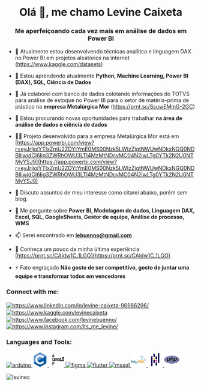 <h1 align="center">Olá 👋, me chamo Levine Caixeta</h1>
<h3 align="center">Me aperfeiçoando cada vez mais em análise de dados em Power BI</h3>

- 🔭 Atualmente estou desenvolvendo técnicas analítica e linguagem DAX no Power BI em projetos aleatórios na internet (https://www.kaggle.com/datasets)

- 🌱 Estou aprendendo atualmente **Python, Machine Learning, Power BI (DAX), SQL, Ciência de Dados**

- 👯 Já colaborei com banco de dados coletando informações do TOTVS para análise de estoque no Power BI para o setor de matéria-prima de plástico na **empresa Metalúrgica Mor** (https://prnt.sc/SsuwEMmG-2GC)

- 🤝 Estou procurando novas oportunidades para trabalhar **na área de análise de dados e ciência de dados**

- 👨‍💻 Projeto desenvolvido para a empresa Metalúrgica Mor está em [https://app.powerbi.com/view?r=eyJrIjoiYTIxZmU2ZDYtYmE0MS00Nzk5LWIzZjgtNWUwNDkxNGQ0NDBlIiwidCI6Ijg3ZWRhOWU3LTI4MzMtNDcyMC04N2IwLTg0YTk2N2U0NTMyYSJ9](https://app.powerbi.com/view?r=eyJrIjoiYTIxZmU2ZDYtYmE0MS00Nzk5LWIzZjgtNWUwNDkxNGQ0NDBlIiwidCI6Ijg3ZWRhOWU3LTI4MzMtNDcyMC04N2IwLTg0YTk2N2U0NTMyYSJ9)

- 📝 Discuto assuntos de meu interesse como citarei abaixo, porém sem blog.

- 💬 Me pergunte sobre **Power BI, Modelagem de dados, Linguagem DAX, Excel, SQL, GoogleSheets, Gestor de equipe, Análise de processo, WMS**

- 📫 Serei encontrado em **lebuenno@gmail.com**

- 📄 Conheça um pouco da minha última experiência [https://prnt.sc/CAldw1C_1LGO](https://prnt.sc/CAldw1C_1LGO)

- ⚡ Fato engraçado **Não gosto de ser competitivo, gosto de juntar uma equipe e transformar todos em vencedores**

<h3 align="left">Connect with me:</h3>
<p align="left">
<a href="https://linkedin.com/in/https://www.linkedin.com/in/levine-caixeta-96986296/" target="blank"><img align="center" src="https://raw.githubusercontent.com/rahuldkjain/github-profile-readme-generator/master/src/images/icons/Social/linked-in-alt.svg" alt="https://www.linkedin.com/in/levine-caixeta-96986296/" height="30" width="40" /></a>
<a href="https://kaggle.com/https://www.kaggle.com/levinecaixeta" target="blank"><img align="center" src="https://raw.githubusercontent.com/rahuldkjain/github-profile-readme-generator/master/src/images/icons/Social/kaggle.svg" alt="https://www.kaggle.com/levinecaixeta" height="30" width="40" /></a>
<a href="https://fb.com/https://www.facebook.com/levinebuenno/" target="blank"><img align="center" src="https://raw.githubusercontent.com/rahuldkjain/github-profile-readme-generator/master/src/images/icons/Social/facebook.svg" alt="https://www.facebook.com/levinebuenno/" height="30" width="40" /></a>
<a href="https://instagram.com/https://www.instagram.com/its_me_levine/" target="blank"><img align="center" src="https://raw.githubusercontent.com/rahuldkjain/github-profile-readme-generator/master/src/images/icons/Social/instagram.svg" alt="https://www.instagram.com/its_me_levine/" height="30" width="40" /></a>
</p>

<h3 align="left">Languages and Tools:</h3>
<p align="left"> <a href="https://www.arduino.cc/" target="_blank" rel="noreferrer"> <img src="https://cdn.worldvectorlogo.com/logos/arduino-1.svg" alt="arduino" width="40" height="40"/> </a> <a href="https://www.cprogramming.com/" target="_blank" rel="noreferrer"> <img src="https://raw.githubusercontent.com/devicons/devicon/master/icons/c/c-original.svg" alt="c" width="40" height="40"/> </a> <a href="https://canvasjs.com" target="_blank" rel="noreferrer"> <img src="https://raw.githubusercontent.com/Hardik0307/Hardik0307/master/assets/canvasjs-charts.svg" alt="canvasjs" width="40" height="40"/> </a> <a href="https://www.figma.com/" target="_blank" rel="noreferrer"> <img src="https://www.vectorlogo.zone/logos/figma/figma-icon.svg" alt="figma" width="40" height="40"/> </a> <a href="https://flutter.dev" target="_blank" rel="noreferrer"> <img src="https://www.vectorlogo.zone/logos/flutterio/flutterio-icon.svg" alt="flutter" width="40" height="40"/> </a> <a href="https://www.microsoft.com/en-us/sql-server" target="_blank" rel="noreferrer"> <img src="https://www.svgrepo.com/show/303229/microsoft-sql-server-logo.svg" alt="mssql" width="40" height="40"/> </a> <a href="https://www.mysql.com/" target="_blank" rel="noreferrer"> <img src="https://raw.githubusercontent.com/devicons/devicon/master/icons/mysql/mysql-original-wordmark.svg" alt="mysql" width="40" height="40"/> </a> <a href="https://pandas.pydata.org/" target="_blank" rel="noreferrer"> <img src="https://raw.githubusercontent.com/devicons/devicon/2ae2a900d2f041da66e950e4d48052658d850630/icons/pandas/pandas-original.svg" alt="pandas" width="40" height="40"/> </a> <a href="https://www.php.net" target="_blank" rel="noreferrer"> <img src="https://raw.githubusercontent.com/devicons/devicon/master/icons/php/php-original.svg" alt="php" width="40" height="40"/> </a> </p>

<p><img align="center" src="https://github-readme-stats.vercel.app/api/top-langs?username=levinec&show_icons=true&locale=en&layout=compact" alt="levinec" /></p>
